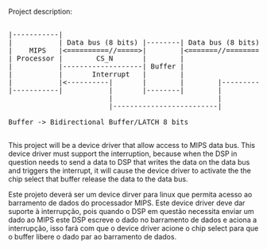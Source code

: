 
Project description:

<pre>

|-----------|
|           | Data bus (8 bits) |--------| Data bus (8 bits) |-----|
|    MIPS   |&#60;==========//=====&#62;|        |&#60;=======//========&#62;|     |
| Processor |        CS_N       |        |                   |     |
|           |-------------------| Buffer |                   | DSP |
|           |       Interrupt   |        |                   |     |
|           |&#60;----------|       |        |        |----------|     |
|-----------|           |       |--------|        |          |-----|
                        |                         |
                        |-------------------------|

Buffer -&#62; Bidirectional Buffer/LATCH 8 bits

</pre>

This project will be a device driver that allow access to MIPS data bus. This device driver must support the interruption, because when the DSP in question needs to send a data to DSP that writes the data on the data bus and triggers the interrupt, it will cause the device driver to activate the the chip select that buffer release the data to the data bus.


Este projeto deverá ser um device dirver para linux que permita acesso ao barramento de dados do processador MIPS. Este device driver deve dar suporte à interrupção, pois quando o DSP em questão necessita enviar um dado ao MIPS este DSP escreve o dado no barramento de dados e aciona a interrupção, isso fará com que o device driver acione o chip select para que o buffer libere o dado par ao barramento de dados.


